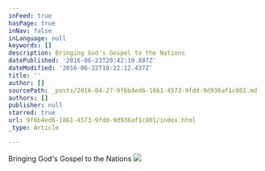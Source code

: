 ```yaml
---
inFeed: true
hasPage: true
inNav: false
inLanguage: null
keywords: []
description: Bringing God's Gospel to the Nations
datePublished: '2016-06-23T20:42:19.887Z'
dateModified: '2016-06-22T18:22:12.437Z'
title: ''
author: []
sourcePath: _posts/2016-04-27-9f6b4ed6-1861-4573-9fdd-9d936af1c801.md
authors: []
publisher: null
starred: true
url: 9f6b4ed6-1861-4573-9fdd-9d936af1c801/index.html
_type: Article

---
```

Bringing God's Gospel to the Nations
![](https://the-grid-user-content.s3-us-west-2.amazonaws.com/bf5adff6-5aa4-4eb6-8de3-43dc32af0923.jpg)